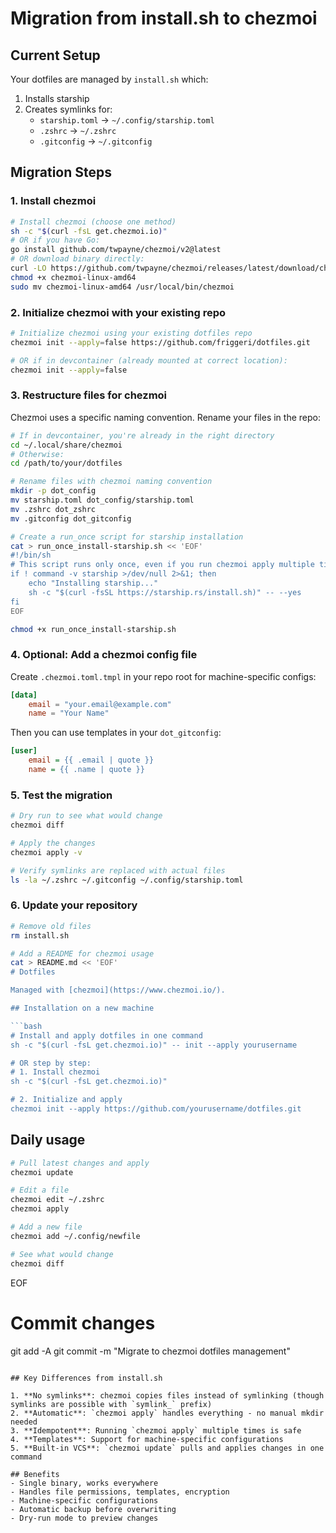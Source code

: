 # Migration from install.sh to chezmoi

## Current Setup
Your dotfiles are managed by `install.sh` which:
1. Installs starship
2. Creates symlinks for:
   - `starship.toml` → `~/.config/starship.toml`
   - `.zshrc` → `~/.zshrc`
   - `.gitconfig` → `~/.gitconfig`

## Migration Steps

### 1. Install chezmoi
```bash
# Install chezmoi (choose one method)
sh -c "$(curl -fsL get.chezmoi.io)"
# OR if you have Go:
go install github.com/twpayne/chezmoi/v2@latest
# OR download binary directly:
curl -LO https://github.com/twpayne/chezmoi/releases/latest/download/chezmoi-linux-amd64
chmod +x chezmoi-linux-amd64
sudo mv chezmoi-linux-amd64 /usr/local/bin/chezmoi
```

### 2. Initialize chezmoi with your existing repo
```bash
# Initialize chezmoi using your existing dotfiles repo
chezmoi init --apply=false https://github.com/friggeri/dotfiles.git

# OR if in devcontainer (already mounted at correct location):
chezmoi init --apply=false
```

### 3. Restructure files for chezmoi
Chezmoi uses a specific naming convention. Rename your files in the repo:

```bash
# If in devcontainer, you're already in the right directory
cd ~/.local/share/chezmoi
# Otherwise:
cd /path/to/your/dotfiles

# Rename files with chezmoi naming convention
mkdir -p dot_config
mv starship.toml dot_config/starship.toml
mv .zshrc dot_zshrc
mv .gitconfig dot_gitconfig

# Create a run_once script for starship installation
cat > run_once_install-starship.sh << 'EOF'
#!/bin/sh
# This script runs only once, even if you run chezmoi apply multiple times
if ! command -v starship >/dev/null 2>&1; then
    echo "Installing starship..."
    sh -c "$(curl -fsSL https://starship.rs/install.sh)" -- --yes
fi
EOF

chmod +x run_once_install-starship.sh
```

### 4. Optional: Add a chezmoi config file
Create `.chezmoi.toml.tmpl` in your repo root for machine-specific configs:

```toml
[data]
    email = "your.email@example.com"
    name = "Your Name"
```

Then you can use templates in your `dot_gitconfig`:
```ini
[user]
    email = {{ .email | quote }}
    name = {{ .name | quote }}
```

### 5. Test the migration
```bash
# Dry run to see what would change
chezmoi diff

# Apply the changes
chezmoi apply -v

# Verify symlinks are replaced with actual files
ls -la ~/.zshrc ~/.gitconfig ~/.config/starship.toml
```

### 6. Update your repository
```bash
# Remove old files
rm install.sh

# Add a README for chezmoi usage
cat > README.md << 'EOF'
# Dotfiles

Managed with [chezmoi](https://www.chezmoi.io/).

## Installation on a new machine

```bash
# Install and apply dotfiles in one command
sh -c "$(curl -fsL get.chezmoi.io)" -- init --apply yourusername

# OR step by step:
# 1. Install chezmoi
sh -c "$(curl -fsL get.chezmoi.io)"

# 2. Initialize and apply
chezmoi init --apply https://github.com/yourusername/dotfiles.git
```

## Daily usage

```bash
# Pull latest changes and apply
chezmoi update

# Edit a file
chezmoi edit ~/.zshrc
chezmoi apply

# Add a new file
chezmoi add ~/.config/newfile

# See what would change
chezmoi diff
```
EOF

# Commit changes
git add -A
git commit -m "Migrate to chezmoi dotfiles management"
```

## Key Differences from install.sh

1. **No symlinks**: chezmoi copies files instead of symlinking (though symlinks are possible with `symlink_` prefix)
2. **Automatic**: `chezmoi apply` handles everything - no manual mkdir needed
3. **Idempotent**: Running `chezmoi apply` multiple times is safe
4. **Templates**: Support for machine-specific configurations
5. **Built-in VCS**: `chezmoi update` pulls and applies changes in one command

## Benefits
- Single binary, works everywhere
- Handles file permissions, templates, encryption
- Machine-specific configurations
- Automatic backup before overwriting
- Dry-run mode to preview changes